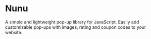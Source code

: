 # Nunu
A simple and lightweight pop-up library for JavaScript. Easily add customizable pop-ups with images, rating and coupon codes to your website.
